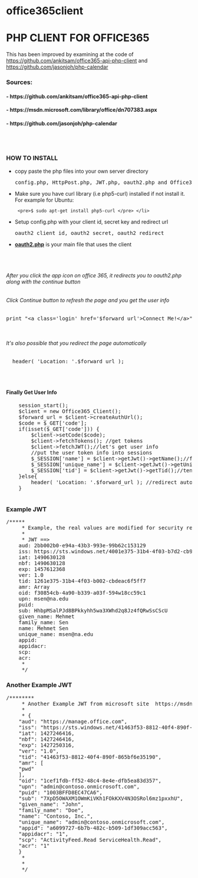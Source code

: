 # office365client

<h1>PHP CLIENT FOR OFFICE365</h1>

This has been improved by examining at the code of  https://github.com/ankitsam/office365-api-php-client  and https://github.com/jasonjoh/php-calendar 

<h3>Sources:</h3> 
<h4>- https://github.com/ankitsam/office365-api-php-client </h4>
<h4>- https://msdn.microsoft.com/library/office/dn707383.aspx </h4>
<h4>- https://github.com/jasonjoh/php-calendar</h4>
<br><br>
<h3>HOW TO INSTALL</h3>
<ul>
<li>copy paste the php files into your own server directory
    <pre>config.php, HttpPost.php, JWT.php, oauth2.php and Office365_Client.php</pre>
</li>
<li> Make sure you have curl library (i.e php5-curl) installed if not install it. For example for Ubuntu:
    
     <pre>$ sudo apt-get install php5-curl </pre> </li>

<li> Setup config.php with your client id, secret key and redirect url
    <pre>oauth2_client_id, oauth2_secret, oauth2_redirect</pre>  </li>
    
<li> <b><u>oauth2.php</u></b> is your main file that uses the client
</ul>

<br><br>
<h6>After you click the app icon on office 365, it redirects you to oauth2.php along with the continue button</h6>
<h6>Click Continue button to refresh the page and you get the user info</h6>
<pre>print "&lt;a class='login' href='$forward_url'&gt;Connect Me!&lt;/a&gt;";</pre>

<br>
<h6>It's also possible that you redirect the page automatically</h6>
<pre>  header( 'Location: '.$forward_url );   </pre>

<br><br>

<h4>Finally Get User Info</h4>

<pre>
    session_start();
    $client = new Office365_Client();
    $forward_url = $client->createAuthUrl();
    $code = $_GET['code'];
    if(isset($_GET['code'])) {
        $client->setCode($code);
        $client->fetchTokens(); //get tokens
        $client->fetchJWT();//let's get user info
        //put the user token info into sessions
        $_SESSION['name'] = $client->getJwt()->getName();//full name of the user
        $_SESSION['unique_name'] = $client->getJwt()->getUniqueName();//could be email or id from office365
        $_SESSION['tid'] = $client->getJwt()->getTid();//tenant id
    }else{
        header( 'Location: '.$forward_url ); //redirect automatically on the first page visit, 2nd page visit will get the $code
    }
    </pre>


<h3>Example JWT</h3>
<pre>
/*****
     * Example, the real values are modified for security reasons
     *
     * JWT ==>
    aud: 2bb002b0-e94a-43b3-993e-99b62c153129
    iss: https://sts.windows.net/4001e375-31b4-4f03-b7d2-cb95ac6f5ff7/
    iat: 1490630128
    nbf: 1490630128
    exp: 1457612368
    ver: 1.0
    tid: 1261e375-31b4-4f03-b002-cbdeac6f5ff7
    amr: Array
    oid: f30854cb-4a90-b339-a03f-594w18cc59c1
    upn: msen@na.edu
    puid:
    sub: HhbpMSalPJd8BPkkyhh5wa3XWhd2q8Jz4fQRwSsCScU
    given_name: Mehmet
    family_name: Sen
    name: Mehmet Sen
    unique_name: msen@na.edu
    appid:
    appidacr:
    scp:
    acr:
     *
     */
</pre>

<h3>Another Example JWT</h3>
<pre>
/********
     * Another Example JWT from microsoft site  https://msdn.microsoft.com/library/office/dn707383.aspx
     *
     * {
    "aud": "https://manage.office.com",
    "iss": "https://sts.windows.net/41463f53-8812-40f4-890f-865bf6e35190/",
    "iat": 1427246416,
    "nbf": 1427246416,
    "exp": 1427250316,
    "ver": "1.0",
    "tid": "41463f53-8812-40f4-890f-865bf6e35190",
    "amr": [
    "pwd"
    ],
    "oid": "1cef1fdb-ff52-48c4-8e4e-dfb5ea83d357",
    "upn": "admin@contoso.onmicrosoft.com",
    "puid": "1003BFFD8EC47CA6",
    "sub": "7XpD5OWAXM1OWmKiVKh1FOkKXV4N3OSRol6mz1pxxhU",
    "given_name": "John",
    "family_name": "Doe",
    "name": "Contoso, Inc.",
    "unique_name": "admin@contoso.onmicrosoft.com",
    "appid": "a6099727-6b7b-482c-b509-1df309acc563",
    "appidacr": "1",
    "scp": "ActivityFeed.Read ServiceHealth.Read",
    "acr": "1"
    }
     *
     *
     */

</pre>
